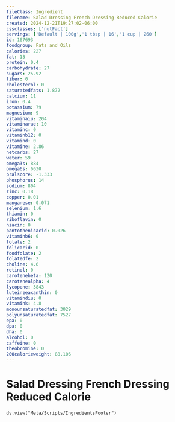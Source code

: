 ```yaml
---
fileClass: Ingredient
filename: Salad Dressing French Dressing Reduced Calorie
created: 2024-12-21T19:27:02-06:00
cssclasses: ['nutFact']
servings: ['Default | 100g','1 tbsp | 16','1 cup | 260']
id: 167693
foodgroup: Fats and Oils
calories: 227
fat: 13
protein: 0.4
carbohydrate: 27
sugars: 25.92
fiber: 0
cholesterol: 0
saturatedfats: 1.872
calcium: 11
iron: 0.4
potassium: 79
magnesium: 9
vitaminaiu: 204
vitaminarae: 10
vitaminc: 0
vitaminb12: 0
vitamind: 0
vitamine: 2.86
netcarbs: 27
water: 59
omega3s: 884
omega6s: 6630
pralscore: -1.333
phosphorus: 14
sodium: 804
zinc: 0.18
copper: 0.01
manganese: 0.071
selenium: 1.6
thiamin: 0
riboflavin: 0
niacin: 0
pantothenicacid: 0.026
vitaminb6: 0
folate: 2
folicacid: 0
foodfolate: 2
folatedfe: 2
choline: 4.6
retinol: 0
carotenebeta: 120
carotenealpha: 4
lycopene: 3843
luteinzeaxanthin: 0
vitamindiu: 0
vitamink: 4.8
monounsaturatedfat: 3029
polyunsaturatedfat: 7527
epa: 0
dpa: 0
dha: 0
alcohol: 0
caffeine: 0
theobromine: 0
200calorieweight: 88.106
---
```


# Salad Dressing French Dressing Reduced Calorie

```dataviewjs
dv.view("Meta/Scripts/IngredientsFooter")
```